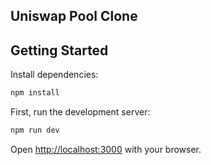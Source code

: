 ## Uniswap Pool Clone

## Getting Started

Install dependencies:
```bash
npm install
```
First, run the development server:

```bash
npm run dev
```

Open [http://localhost:3000](http://localhost:3000) with your browser.

